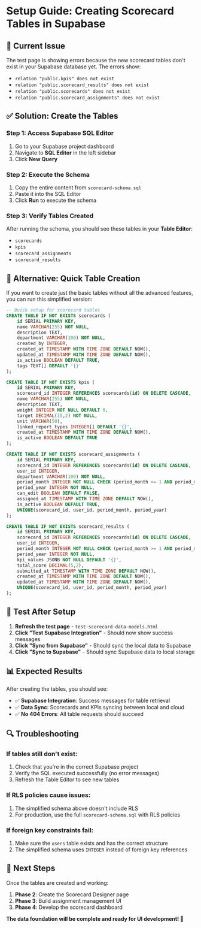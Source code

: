 # Setup Guide: Creating Scorecard Tables in Supabase

## 🚨 Current Issue
The test page is showing errors because the new scorecard tables don't exist in your Supabase database yet. The errors show:
- `relation "public.kpis" does not exist`
- `relation "public.scorecard_results" does not exist`
- `relation "public.scorecards" does not exist`
- `relation "public.scorecard_assignments" does not exist`

## ✅ Solution: Create the Tables

### Step 1: Access Supabase SQL Editor
1. Go to your Supabase project dashboard
2. Navigate to **SQL Editor** in the left sidebar
3. Click **New Query**

### Step 2: Execute the Schema
1. Copy the entire content from `scorecard-schema.sql`
2. Paste it into the SQL Editor
3. Click **Run** to execute the schema

### Step 3: Verify Tables Created
After running the schema, you should see these tables in your **Table Editor**:
- `scorecards`
- `kpis`
- `scorecard_assignments`
- `scorecard_results`

## 🔧 Alternative: Quick Table Creation

If you want to create just the basic tables without all the advanced features, you can run this simplified version:

```sql
-- Quick setup for scorecard tables
CREATE TABLE IF NOT EXISTS scorecards (
    id SERIAL PRIMARY KEY,
    name VARCHAR(255) NOT NULL,
    description TEXT,
    department VARCHAR(100) NOT NULL,
    created_by INTEGER,
    created_at TIMESTAMP WITH TIME ZONE DEFAULT NOW(),
    updated_at TIMESTAMP WITH TIME ZONE DEFAULT NOW(),
    is_active BOOLEAN DEFAULT TRUE,
    tags TEXT[] DEFAULT '{}'
);

CREATE TABLE IF NOT EXISTS kpis (
    id SERIAL PRIMARY KEY,
    scorecard_id INTEGER REFERENCES scorecards(id) ON DELETE CASCADE,
    name VARCHAR(255) NOT NULL,
    description TEXT,
    weight INTEGER NOT NULL DEFAULT 0,
    target DECIMAL(15,2) NOT NULL,
    unit VARCHAR(50),
    linked_report_types INTEGER[] DEFAULT '{}',
    created_at TIMESTAMP WITH TIME ZONE DEFAULT NOW(),
    is_active BOOLEAN DEFAULT TRUE
);

CREATE TABLE IF NOT EXISTS scorecard_assignments (
    id SERIAL PRIMARY KEY,
    scorecard_id INTEGER REFERENCES scorecards(id) ON DELETE CASCADE,
    user_id INTEGER,
    department VARCHAR(100) NOT NULL,
    period_month INTEGER NOT NULL CHECK (period_month >= 1 AND period_month <= 12),
    period_year INTEGER NOT NULL,
    can_edit BOOLEAN DEFAULT FALSE,
    assigned_at TIMESTAMP WITH TIME ZONE DEFAULT NOW(),
    is_active BOOLEAN DEFAULT TRUE,
    UNIQUE(scorecard_id, user_id, period_month, period_year)
);

CREATE TABLE IF NOT EXISTS scorecard_results (
    id SERIAL PRIMARY KEY,
    scorecard_id INTEGER REFERENCES scorecards(id) ON DELETE CASCADE,
    user_id INTEGER,
    period_month INTEGER NOT NULL CHECK (period_month >= 1 AND period_month <= 12),
    period_year INTEGER NOT NULL,
    kpi_values JSONB NOT NULL DEFAULT '{}',
    total_score DECIMAL(5,2),
    submitted_at TIMESTAMP WITH TIME ZONE DEFAULT NOW(),
    created_at TIMESTAMP WITH TIME ZONE DEFAULT NOW(),
    updated_at TIMESTAMP WITH TIME ZONE DEFAULT NOW(),
    UNIQUE(scorecard_id, user_id, period_month, period_year)
);
```

## 🧪 Test After Setup

1. **Refresh the test page** - `test-scorecard-data-models.html`
2. **Click "Test Supabase Integration"** - Should now show success messages
3. **Click "Sync from Supabase"** - Should sync the local data to Supabase
4. **Click "Sync to Supabase"** - Should sync Supabase data to local storage

## 📊 Expected Results

After creating the tables, you should see:
- ✅ **Supabase Integration**: Success messages for table retrieval
- ✅ **Data Sync**: Scorecards and KPIs syncing between local and cloud
- ✅ **No 404 Errors**: All table requests should succeed

## 🔍 Troubleshooting

### If tables still don't exist:
1. Check that you're in the correct Supabase project
2. Verify the SQL executed successfully (no error messages)
3. Refresh the Table Editor to see new tables

### If RLS policies cause issues:
1. The simplified schema above doesn't include RLS
2. For production, use the full `scorecard-schema.sql` with RLS policies

### If foreign key constraints fail:
1. Make sure the `users` table exists and has the correct structure
2. The simplified schema uses `INTEGER` instead of foreign key references

## 🎯 Next Steps

Once the tables are created and working:
1. **Phase 2**: Create the Scorecard Designer page
2. **Phase 3**: Build assignment management UI
3. **Phase 4**: Develop the scorecard dashboard

**The data foundation will be complete and ready for UI development! 🚀** 